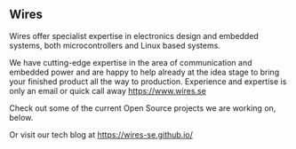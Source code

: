 ## Wires

Wires offer specialist expertise in electronics design and embedded systems, both microcontrollers
and Linux based systems.

We have cutting-edge expertise in the area of communication and embedded power and are happy to help
already at the idea stage to bring your finished product all the way to production.  Experience and
expertise is only an email or quick call away <https://www.wires.se>

Check out some of the current Open Source projects we are working on, below.

Or visit our tech blog at <https://wires-se.github.io/>

<!--

🙋‍♀️ A short introduction - what is your organization all about?
🌈 Contribution guidelines - how can the community get involved?
👩‍💻 Useful resources - where can the community find your docs? Is there anything else the community should know?
🍿 Fun facts - what does your team eat for breakfast?
🧙 Remember, you can do mighty things with the power of [Markdown](https://docs.github.com/github/writing-on-github/getting-started-with-writing-and-formatting-on-github/basic-writing-and-formatting-syntax)
-->
